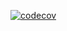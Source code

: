 [![codecov](https://codecov.io/gh/frapercan/python-poetry-template/branch/main/graph/badge.svg?token=hqzrADVeRy)](https://codecov.io/gh/frapercan/python-poetry-template)

 
